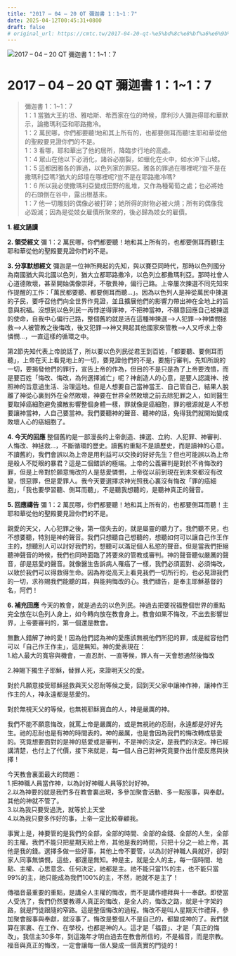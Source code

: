 ```yaml
---
title: "2017 – 04 – 20 QT 彌迦書 1：1~1：7"
date: 2025-04-12T00:45:31+0800
draft: false
# original_url: https://cmtc.tw/2017-04-20-qt-%e5%bd%8c%e8%bf%a6%e6%9b%b8-1%ef%bc%9a11%ef%bc%9a7
---
```


![2017 – 04 – 20 QT 彌迦書 1：1\~1：7](/images/qt.jpg   "2017 – 04 – 20 QT 彌迦書 1：1\~1：7")

# 2017 – 04 – 20 QT 彌迦書 1：1\~1：7

> 彌迦書 1：1\~1：7  
> 1：1 當猶大王約坦、雅哈斯、希西家在位的時候，摩利沙人彌迦得耶和華默示，論撒瑪利亞和耶路撒冷。  
> 1：2 萬民哪，你們都要聽!地和其上所有的，也都要側耳而聽!主耶和華從他的聖殿要見證你們的不是。  
> 1：3 看哪，耶和華出了他的居所，降臨步行地的高處。  
> 1：4 眾山在他以下必消化，諸谷必崩裂，如蠟化在火中，如水沖下山坡。  
> 1：5 這都因雅各的罪過，以色列家的罪惡。雅各的罪過在哪裡呢?豈不是在撒瑪利亞嗎?猶大的邱壇在哪裡呢?豈不是在耶路撒冷嗎?  
> 1：6 所以我必使撒瑪利亞變成田野的亂堆，又作為種葡萄之處；也必將她的石頭倒在谷中，露出根基來。  
> 1：7 他一切雕刻的偶像必被打碎；她所得的財物必被火燒；所有的偶像我必毀滅；因為是從妓女雇價所聚來的，後必歸為妓女的雇價。

**1. 經文誦讀**

**2. 領受經文**
彌 1：2 萬民哪，你們都要聽！地和其上所有的，也都要側耳而聽!主耶和華從他的聖殿要見證你們的不是。

**3. 分享默想經文**
彌迦是一位神所興起的先知，與以賽亞同時代，那時以色列國分為南國猶大與北國以色列，猶大立都耶路撒冷，以色列立都撒瑪利亞。那時社會人心道德敗壞，甚至開始偶像崇拜，不敬畏神，偏行己路。上帝屢次揀選不同先知來作提醒的工作：「萬民都要聽、都要側耳而聽…」。因為以色列人是神從萬民中揀選的子民，要呼召他們向全世界作見證，並且擴展他們的影響力帶出神在全地上的旨意與祝福。沒想到以色列民一再悖逆得罪神，不把神當神，不願意回應自己被揀選的使命，自我中心偏行己路，整個舊約就是活在這種神揀選–>人犯罪–>神憐憫拯救–>人被管教之後悔改，後又犯罪–>神又興起其他國家來管教–>人又呼求上帝憐憫…，一直這樣的循環之中。

第2節先知代表上帝說話了，所以要以色列民從君王到百姓，「都要聽、要側耳而聽」，上帝在天上看見地上的一切，要見證他們的不是，要施行審判。先知所說的一切，要揭發他們的罪行，宣告上帝的作為，但目的不是只是為了上帝要洩憤，而是要百姓「悔改、悔改，為何選擇滅亡」呢？神創造人的心意，是要人認識神、按照神的旨意過生活、治理這地。但是人想要自己當神當王、自己管自己，結果人脫離了神從心裏到外在全然敗壞，神要在世界全然敗壞之前去除犯罪之人，如同醫生要取掉癌細胞避免擴散影響整個身體一樣，罪就像是癌細胞，罪的根源就是人不想要讓神當神，人自己要當神。我們要聽神的聲音、聽神的話，免得我們就開始變成敗壞人心的癌細胞了。

**4. 今天的回應**
整個舊約是一部漫長的上帝創造、揀選、立約、人犯罪、神審判、人悔改、神拯救…，不斷循環的歷史。讀舊約重點不是讀歷史，而是讀神的心意。不讀舊約，我們會誤以為上帝是用利益可以交換的好好先生？但也可能誤以為上帝是殺人不貶眼的暴君？這是二個錯誤的極端。上帝的公義審判是對於不肯悔改的罪，但是上帝對於願意悔改的人是慈愛憐憫，上帝從以前到現在到未來都沒有改變，恨惡罪，但是愛罪人。我今天要選擇求神光照我心裏沒有悔改「罪的癌細胞」，「我也要學習聽、側耳而聽」，不是聽我想聽的，是聽神真正的聲音。

**5. 回應禱告**
彌 1：2 萬民哪，你們都要聽！地和其上所有的，也都要側耳而聽！主耶和華從他的聖殿要見證你們的不是。

親愛的天父，人心犯罪之後，第一個失去的，就是屬靈的聽力了。我們聽不見，也不想要聽，特別是神的聲音。我們只想聽自己想聽的，想聽如何可以讓自己作王作主的，想聽別人可以討好我們的，想聽可以滿足個人私慾的聲音。但是當我們拒絕聽神聲音的時候，我們也同時面臨了將要來的管教或審判。神的聲音聽似嚴厲的聲音，卻是慈愛的聲音。就像醫生告訴病人罹癌了一樣，我們必須面對、必須悔改，以致於我們可以得救得生命。因為祢從高天上看見我們一切所行的，也必見證我們的一切，求祢賜我們能聽的耳，與能夠悔改的心。我們禱告，是奉主耶穌基督的名，阿們！

**6. 補充回應**
今天的教會，就是過去的以色列民。神過去把要祝福整個世界的重點完全放在以色列人身上，如今轉向放在教會身上。教會如果不悔改，不出去影響世界，上帝要審判的，第一個還是教會。

無數人錯解了神的愛！因為他們認為神的愛應該無視他們所犯的罪，或是縱容他們可以「自己作王作主」，這是無知。神的愛表現在：  
1.給人最大的寬容與機會，一直忍耐、一直等候，罪人有一天會想通然後悔改

2.神賜下獨生子耶穌，替罪人死，來證明天父的愛。

對於凡願意接受耶穌拯救與天父忍耐等候之愛，回到天父家中讓神作神，讓神作王作主的人，神永遠都是慈愛的。

對於無視天父的等候，也無視耶穌寶血的人，神是嚴厲的神。

我們不能不願意悔改，就罵上帝是嚴厲的，或是無視祂的忍耐，永遠都是好好先生。祂的忍耐也是有神的時間表的。神的嚴厲，也是會因為我們的悔改轉成慈愛的。究竟想要面對的是神的慈愛或是審判，不是神的決定，是我們的決定。神已經講清楚，也付上了代價，接下來就是，每一個人自己對神究竟要作出什麼反應與抉擇！

今天教會裏面最大的問題：  
1.把神職人員當作神，以為討好神職人員等於討好神。  
2.以為神要的就是我們多在教會裏出現，多參加聚會活動、多一點服事，與奉獻。其他的神就不管了。  
3.以為我只要受過洗，就等於上天堂  
4.以為我只要多作好的事，上帝一定比較眷顧我。

事實上是，神要管的是我們的全部，全部的時間、全部的金錢、全部的人生，全部的主權。我們不能只把星期天給上帝，其他是我的時間，只把十分之一給上帝，其他是我的錢。選擇多做一些好事，其他上帝不要管，以為討好神職人員就好，卻對家人同事無憐憫，這些，都還是無知。神是主，就是全人的主，每一個時間、地點、主權、心思意念、任何決定，祂都是主。祂不能只當1%的主，也不能只當99%的主，祂只能成為我們100%的主，不然，祂就不是主了！

傳福音最重要的重點，是講全人主權的悔改，而不是講作禮拜與十一奉獻。即使當人受洗了，我們仍然要教導人真正的悔改，是全人的，悔改之路，就是十字架的路，就是門徒跟隨的窄路。這是整個悔改的過程。悔改不是叫人星期天作禮拜，參加聚會服事與奉獻，就沒事了。悔改是整個人不是自己的，都變成神的了。我們就算在家裏、在工作、在學校，也都是神的人。這才是「福音」、才是「真正的悔改」。我信主30多年，到這幾年才明白過去在教會所信的，不是福音，而是宗教。福音與真正的悔改，一定會讓每一個人變成一個真實的門徒的！
